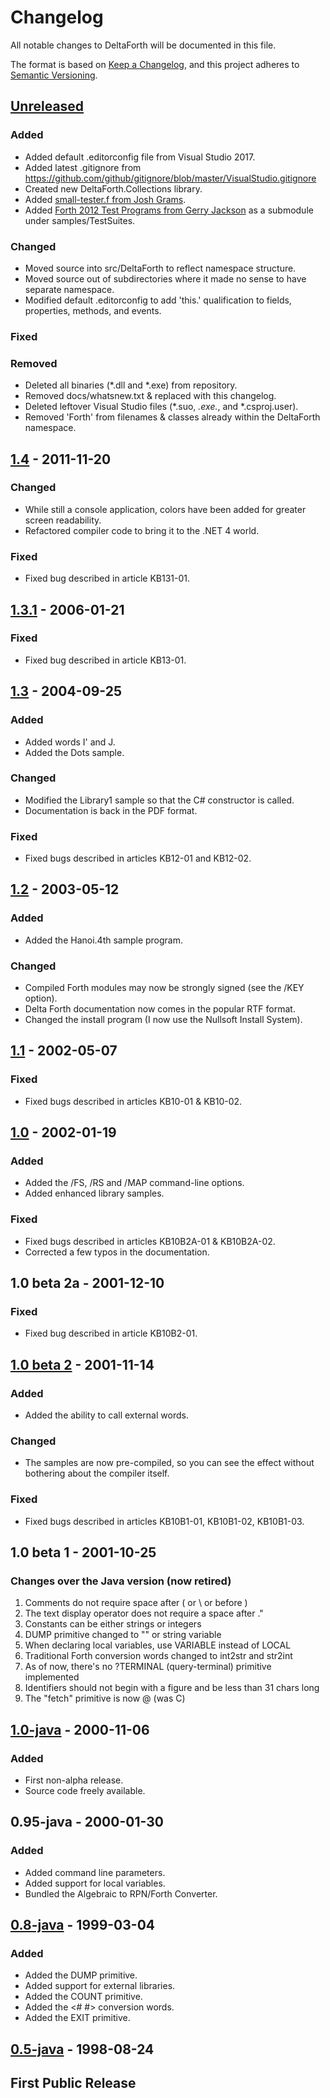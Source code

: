 # Changelog
All notable changes to DeltaForth will be documented in this file.

The format is based on [Keep a Changelog](https://keepachangelog.com/en/1.0.0/),
and this project adheres to [Semantic Versioning](https://semver.org/spec/v2.0.0.html).

## [Unreleased]
### Added
- Added default .editorconfig file from Visual Studio 2017.
- Added latest .gitignore from https://github.com/github/gitignore/blob/master/VisualStudio.gitignore
- Created new DeltaForth.Collections library.
- Added [small-tester.f from Josh Grams](http://qualdan.com/forth/small-tester.f).
- Added [Forth 2012 Test Programs from Gerry Jackson](https://github.com/gerryjackson/forth2012-test-suite) as a submodule under samples/TestSuites.

### Changed
- Moved source into src/DeltaForth to reflect namespace structure.
- Moved source out of subdirectories where it made no sense to have separate namespace.
- Modified default .editorconfig to add 'this.' qualification to fields, properties, methods, and events.

### Fixed
### Removed
- Deleted all binaries (*.dll and *.exe) from repository.
- Removed docs/whatsnew.txt & replaced with this changelog.
- Deleted leftover Visual Studio files (*.suo, *.exe.*, and *.csproj.user).
- Removed 'Forth' from filenames & classes already within the DeltaForth namespace.

## [1.4] - 2011-11-20
### Changed
- While still a console application, colors have been added for greater screen readability.
- Refactored compiler code to bring it to the .NET 4 world.

### Fixed
- Fixed bug described in article KB131-01.

## [1.3.1] - 2006-01-21
### Fixed
- Fixed bug described in article KB13-01.

## [1.3] - 2004-09-25
### Added
- Added words I' and J.
- Added the Dots sample.

### Changed
- Modified the Library1 sample so that the C# constructor is called.
- Documentation is back in the PDF format.

### Fixed
- Fixed bugs described in articles KB12-01 and KB12-02.

## [1.2] - 2003-05-12
### Added
- Added the Hanoi.4th sample program.

### Changed
- Compiled Forth modules may now be strongly signed (see the /KEY option).
- Delta Forth documentation now comes in the popular RTF format.
- Changed the install program (I now use the Nullsoft Install System).

## [1.1] - 2002-05-07
### Fixed
- Fixed bugs described in articles KB10-01 & KB10-02.

## [1.0] - 2002-01-19
### Added
- Added the /FS, /RS and /MAP command-line options.
- Added enhanced library samples.

### Fixed
- Fixed bugs described in articles KB10B2A-01 & KB10B2A-02.
- Corrected a few typos in the documentation.

## 1.0 beta 2a - 2001-12-10
### Fixed
- Fixed bug described in article KB10B2-01.

## [1.0 beta 2] - 2001-11-14
### Added
- Added the ability to call external words.

### Changed
- The samples are now pre-compiled, so you can see the effect without bothering about the compiler itself.

### Fixed
- Fixed bugs described in articles KB10B1-01, KB10B1-02, KB10B1-03.

## 1.0 beta 1 - 2001-10-25
### Changes over the Java version (now retired)
1. Comments do not require space after ( or \ or before )
2. The text display operator does not require a space after ."
3. Constants can be either strings or integers
4. DUMP primitive changed to "<text>" or string variable
5. When declaring local variables, use VARIABLE instead of LOCAL
6. Traditional Forth conversion words changed to int2str and str2int
7. As of now, there's no ?TERMINAL (query-terminal) primitive implemented
8. Identifiers should not begin with a figure and be less than 31 chars long
9. The "fetch" primitive is now @ (was C)

## [1.0-java] - 2000-11-06
### Added
- First non-alpha release.
- Source code freely available.

## 0.95-java - 2000-01-30
### Added
- Added command line parameters.
- Added support for local variables.
- Bundled the Algebraic to RPN/Forth Converter.

## [0.8-java] - 1999-03-04
### Added
- Added the DUMP primitive.
- Added support for external libraries.
- Added the COUNT primitive.
- Added the <# #> conversion words.
- Added the EXIT primitive.

## [0.5-java] - 1998-08-24
## First Public Release

[Unreleased]: https://github.com/McNeight/DeltaForth/compare/v1.4...HEAD
[1.4]: https://github.com/McNeight/DeltaForth/compare/v1.3.1...v1.4
[1.3.1]: https://github.com/McNeight/DeltaForth/compare/v1.3...v1.3.1
[1.3]: https://github.com/McNeight/DeltaForth/compare/v1.2...v1.3
[1.2]: https://github.com/McNeight/DeltaForth/compare/v1.1...v1.2
[1.1]: https://github.com/McNeight/DeltaForth/compare/v1.0...v1.1
[1.0]: https://github.com/McNeight/DeltaForth/compare/v1.0b2...v1.0
[1.0 beta 2]: https://github.com/McNeight/DeltaForth/compare/v1.0-java...v1.0b2
[1.0-java]: https://github.com/McNeight/DeltaForth/compare/v0.8-java...v1.0-java
[0.8-java]: https://github.com/McNeight/DeltaForth/compare/v0.5-java...v0.8-java
[0.5-java]: https://github.com/McNeight/DeltaForth/tree/v0.5-java